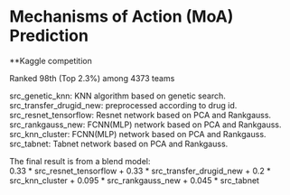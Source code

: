 # Mechanisms of Action (MoA) Prediction
**Kaggle competition

Ranked 98th (Top 2.3%) among 4373 teams

src_genetic_knn: KNN algorithm based on genetic search.  
src_transfer_drugid_new: preprocessed according to drug id.  
src_resnet_tensorflow: Resnet network based on PCA and Rankgauss.  
src_rankgauss_new: FCNN(MLP) network based on PCA and Rankgauss.  
src_knn_cluster: FCNN(MLP) network based on PCA and Rankgauss.  
src_tabnet: Tabnet network based on PCA and Rankgauss.  

The final result is from a blend model:  
0.33 * src_resnet_tensorflow + 0.33 * src_transfer_drugid_new + 0.2 * src_knn_cluster + 0.095 * src_rankgauss_new + 0.045 * src_tabnet
